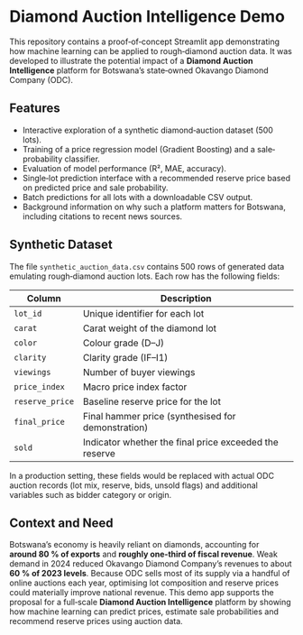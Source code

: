 # Diamond Auction Intelligence Demo

This repository contains a proof‑of‑concept Streamlit app demonstrating how
machine learning can be applied to rough‑diamond auction data.  It was
developed to illustrate the potential impact of a **Diamond Auction Intelligence** platform for
Botswana’s state‑owned Okavango Diamond Company (ODC).

## Features

- Interactive exploration of a synthetic diamond‑auction dataset (500 lots).
- Training of a price regression model (Gradient Boosting) and a sale‑
  probability classifier.
- Evaluation of model performance (R², MAE, accuracy).
- Single‑lot prediction interface with a recommended reserve price based on
  predicted price and sale probability.
- Batch predictions for all lots with a downloadable CSV output.
- Background information on why such a platform matters for Botswana,
  including citations to recent news sources.

## Synthetic Dataset

The file `synthetic_auction_data.csv` contains 500 rows of generated data
emulating rough‑diamond auction lots.  Each row has the following fields:

| Column        | Description                                                   |
|---------------|---------------------------------------------------------------|
| `lot_id`      | Unique identifier for each lot                               |
| `carat`       | Carat weight of the diamond lot                              |
| `color`       | Colour grade (D–J)                                           |
| `clarity`     | Clarity grade (IF–I1)                                        |
| `viewings`    | Number of buyer viewings                                     |
| `price_index` | Macro price index factor                                     |
| `reserve_price` | Baseline reserve price for the lot                          |
| `final_price` | Final hammer price (synthesised for demonstration)           |
| `sold`        | Indicator whether the final price exceeded the reserve       |

In a production setting, these fields would be replaced with actual ODC auction
records (lot mix, reserve, bids, unsold flags) and additional variables such
as bidder category or origin.

## Context and Need

Botswana’s economy is heavily reliant on diamonds, accounting for
**around 80 % of exports** and **roughly one‑third of fiscal revenue**.
Weak demand in 2024 reduced Okavango Diamond Company’s revenues to about
**60 % of 2023 levels**.  Because ODC sells most of its supply via a
handful of online auctions each year, optimising lot composition
and reserve prices could materially improve national revenue.  This demo app
supports the proposal for a full‑scale **Diamond Auction Intelligence** platform
by showing how machine learning can predict prices, estimate sale probabilities
and recommend reserve prices using auction data.
